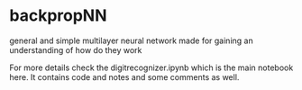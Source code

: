 # backpropNN
general and simple multilayer neural network made for gaining an understanding of how do they work

For more details check the digitrecognizer.ipynb which is the main notebook here. It contains code and notes and some comments as well.
